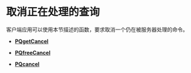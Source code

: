 # 取消正在处理的查询

客户端应用可以使用本节描述的函数，要求取消一个仍在被服务器处理的命令。

-   **[PQgetCancel](PQgetCancel.md)**  

-   **[PQfreeCancel](PQfreeCancel.md)**  

-   **[PQcancel](PQcancel.md)**  


